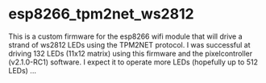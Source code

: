 # esp8266_tpm2net_ws2812
This is a custom firmware for the esp8266 wifi module that will drive a strand of ws2812 LEDs using the TPM2NET protocol. I was successful at driving 132 LEDs (11x12 matrix) using this firmware and the pixelcontroller (v2.1.0-RC1) software. I expect it to operate more LEDs (hopefully up to 512 LEDs) ...
